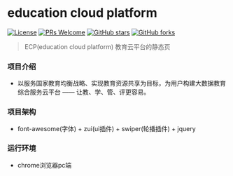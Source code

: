 # education cloud platform

[![License](https://img.shields.io/badge/license-MIT-blue.svg)](LICENSE)
[![PRs Welcome](https://img.shields.io/badge/PRs-welcome-brightgreen.svg)](https://github.com/MrChenXP/education-cloud-platform/pulls)
[![GitHub stars](https://img.shields.io/github/stars/MrChenXP/education-cloud-platform.svg?style=social&label=Stars)](https://github.com/MrChenXP/education-cloud-platform)
[![GitHub forks](https://img.shields.io/github/forks/MrChenXP/education-cloud-platform.svg?style=social&label=Fork)](https://github.com/MrChenXP/education-cloud-platform)

> ECP(education cloud platform) 教育云平台的静态页

### 项目介绍
  - 以服务国家教育均衡战略、实现教育资源共享为目标，为用户构建大数据教育综合服务云平台 —— 让教、学、管、评更容易。
  
### 项目架构
  - font-awesome(字体) + zui(ui插件) + swiper(轮播插件) + jquery

### 运行环境
  - chrome浏览器pc端